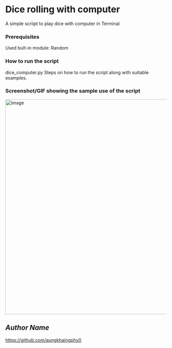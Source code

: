 # Dice rolling with computer
A simple scriipt to play dice with computer in Terminal

### Prerequisites
<!--Remove the below lines and add yours -->
Used bult-in module: Random


### How to run the script
dice_computer.py
Steps on how to run the script along with suitable examples.

### Screenshot/GIF showing the sample use of the script
<img width="673" alt="image" src="https://user-images.githubusercontent.com/103427051/168521544-e1b19678-b281-483c-9a57-95ea1e9b91e0.png">


## *Author Name*
<!--Remove the below lines and add yours -->
https://github.com/aungkhaingphy0


